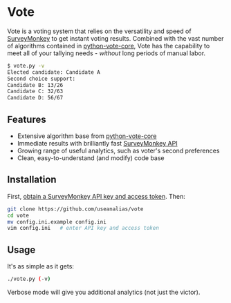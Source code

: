 Vote
====
Vote is a voting system that relies on the versatility and speed of [SurveyMonkey](https://www.surveymonkey.com) to get instant voting results. Combined with the vast number of algorithms contained in [python-vote-core](https://github.com/bradbeattie/python-vote-core), Vote has the capability to meet all of your tallying needs - *without* long periods of manual labor.

```sh
$ vote.py -v
Elected candidate: Candidate A
Second choice support:
Candidate B: 13/26
Candidate C: 32/63
Candidate D: 56/67
```

Features
--------

* Extensive algorithm base from [python-vote-core](https://github.com/bradbeattie/python-vote-core)
* Immediate results with brilliantly fast [SurveyMonkey API](https://developer.surveymonkey.com/)
* Growing range of useful analytics, such as voter's second preferences
* Clean, easy-to-understand (and modify) code base

Installation
------------
  
First, [obtain a SurveyMonkey API key and access token](https://developer.surveymonkey.com/mashery/guide_oauth). Then:

```sh
git clone https://github.com/useanalias/vote
cd vote
mv config.ini.example config.ini
vim config.ini   # enter API key and access token
```
  
Usage
-----
It's as simple as it gets:

```sh
./vote.py (-v)
```

Verbose mode will give you additional analytics (not just the victor).
